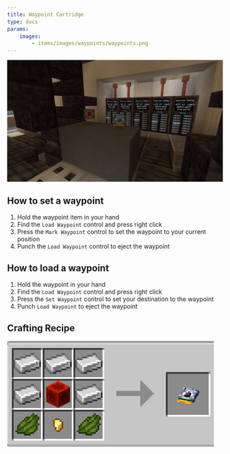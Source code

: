 ```yaml
---
title: Waypoint Cartridge
type: docs
params:
    images:
        - items/images/waypoints/waypoints.png
---
```


![Waypoint Cartridge](images/waypoints/waypoints.png)

## How to set a waypoint

1. Hold the waypoint item in your hand
2. Find the `Load Waypoint` control and press right click
3. Press the `Mark Waypoint` control to set the waypoint to your current position
4. Punch the `Load Waypoint` control to eject the waypoint

## How to load a waypoint

1. Hold the waypoint in your hand
2. Find the `Load Waypoint` control and press right click
3. Press the `Set Waypoint` control to set your destination to the waypoint
4. Punch `Load Waypoint` to eject the waypoint

## Crafting Recipe

![Waypoint Cartridge Recipe](images/waypoints/waypoints_recipe.png)
